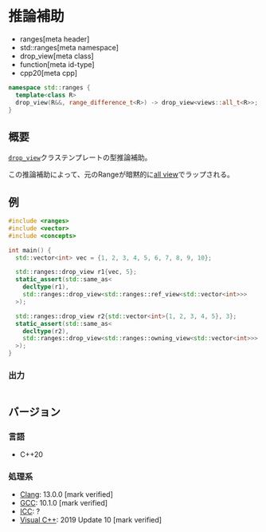 # 推論補助
* ranges[meta header]
* std::ranges[meta namespace]
* drop_view[meta class]
* function[meta id-type]
* cpp20[meta cpp]

```cpp
namespace std::ranges {
  template<class R>
  drop_view(R&&, range_difference_t<R>) -> drop_view<views::all_t<R>>;
}
```

## 概要

[`drop_view`](../drop_view.md)クラステンプレートの型推論補助。

この推論補助によって、元のRangeが暗黙的に[all view](../all.md)でラップされる。

## 例
```cpp example
#include <ranges>
#include <vector>
#include <concepts>

int main() {
  std::vector<int> vec = {1, 2, 3, 4, 5, 6, 7, 8, 9, 10};

  std::ranges::drop_view r1{vec, 5};
  static_assert(std::same_as<
    decltype(r1),
    std::ranges::drop_view<std::ranges::ref_view<std::vector<int>>>
  >);

  std::ranges::drop_view r2{std::vector<int>{1, 2, 3, 4, 5}, 3};
  static_assert(std::same_as<
    decltype(r2),
    std::ranges::drop_view<std::ranges::owning_view<std::vector<int>>>
  >);
}
```

### 出力
```
```

## バージョン
### 言語
- C++20

### 処理系
- [Clang](/implementation.md#clang): 13.0.0 [mark verified]
- [GCC](/implementation.md#gcc): 10.1.0 [mark verified]
- [ICC](/implementation.md#icc): ?
- [Visual C++](/implementation.md#visual_cpp): 2019 Update 10 [mark verified]
